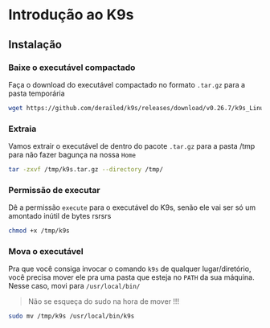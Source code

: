# Introdução ao K9s

## Instalação

### Baixe o executável compactado
Faça o download do executável compactado no formato `.tar.gz` para a pasta temporária
```bash
wget https://github.com/derailed/k9s/releases/download/v0.26.7/k9s_Linux_x86_64.tar.gz -O /tmp/k9s.tar.gz
```

### Extraia
Vamos extrair o executável de dentro do pacote `.tar.gz` para a pasta /tmp para não fazer bagunça na nossa `Home`
```bash
tar -zxvf /tmp/k9s.tar.gz --directory /tmp/
```

### Permissão de executar
Dê a permissão `execute` para o executável do K9s, senão ele vai ser só um amontado inútil de bytes rsrsrs
```bash
chmod +x /tmp/k9s
```

### Mova o executável
Pra que você consiga invocar o comando `k9s` de qualquer lugar/diretório, você precisa mover ele pra uma pasta que esteja no `PATH` da sua máquina.  
Nesse caso, movi para `/usr/local/bin/`

> Não se esqueça do sudo na hora de mover !!!

```bash
sudo mv /tmp/k9s /usr/local/bin/k9s
```